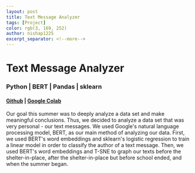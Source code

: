 ```yaml
---
layout: post
title: Text Message Analyzer
tags: [Project]
color: rgb(3, 169, 252)
author: nishap1225
excerpt_separator: <!--more-->
---
```


# Text Message Analyzer

<!--more-->

### Python | BERT | Pandas | sklearn

#### [Github](https://nishap1225.github.io/Text-Message-Analyzer/) | [Google Colab](https://colab.research.google.com/drive/199_uyqz7nc5aTBdIykGcwGMIYaGMsXDF?usp=sharing)

Our goal this summer was to deeply analyze a data set and make meaningful conclusions. Thus, we decided to analyze a data set that was very personal - our text messages. We used Google's natural language processing model, BERT, as our main method of analyzing our data. First, we used BERT's word embeddings and sklearn's logistic regression to train a linear model in order to classify the author of a text message. Then, we used BERT's word embeddings and T-SNE to graph our texts before the shelter-in-place, after the shelter-in-place but before school ended, and when the summer began.
